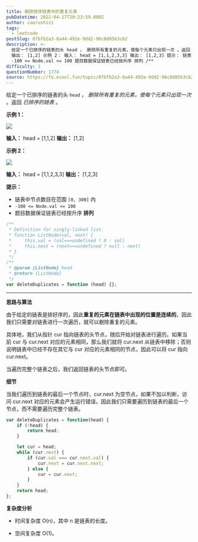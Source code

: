```yaml
---
title: 删除排序链表中的重复元素
pubDatetime: 2022-04-17T20:23:59.000Z
author: caorushizi
tags:
  - leetcode
postSlug: 07bfb2a3-8a44-492e-9dd2-96c8d85b3cb2
description: >-
  给定一个已排序的链表的头 head ， 删除所有重复的元素，使每个元素只出现一次 。返回 已排序的链表 。 示例 1： 输入： head = [1,1,2]
  输出： [1,2] 示例 2： 输入： head = [1,1,2,3,3] 输出： [1,2,3] 提示： 链表中节点数目在范围 [0, 300] 内
  -100 <= Node.val <= 100 题目数据保证链表已经按升序 排列 /**
difficulty: 1
questionNumber: 1774
source: https://fe.ecool.fun/topic/07bfb2a3-8a44-492e-9dd2-96c8d85b3cb2
---
```


给定一个已排序的链表的头 `head` ， _删除所有重复的元素，使每个元素只出现一次_ 。返回 _已排序的链表_ 。

**示例 1：**

![](https://assets.leetcode.com/uploads/2021/01/04/list1.jpg)

**输入：** head = [1,1,2]
**输出：** [1,2]

**示例 2：**

![](https://assets.leetcode.com/uploads/2021/01/04/list2.jpg)

**输入：** head = [1,1,2,3,3]
**输出：** [1,2,3]

**提示：**

- 链表中节点数目在范围 `[0, 300]` 内
- `-100 <= Node.val <= 100`
- 题目数据保证链表已经按升序 **排列**

```js
/**
 * Definition for singly-linked list.
 * function ListNode(val, next) {
 *     this.val = (val===undefined ? 0 : val)
 *     this.next = (next===undefined ? null : next)
 * }
 */
/**
 * @param {ListNode} head
 * @return {ListNode}
 */
var deleteDuplicates = function (head) {};
```

---

**思路与算法**

由于给定的链表是排好序的，因此**重复的元素在链表中出现的位置是连续的**，因此我们只需要对链表进行一次遍历，就可以删除重复的元素。

具体地，我们从指针 cur 指向链表的头节点，随后开始对链表进行遍历。如果当前 cur 与 cur.next 对应的元素相同，那么我们就将 cur.next 从链表中移除；否则说明链表中已经不存在其它与 cur 对应的元素相同的节点，因此可以将 cur 指向 cur.next。

当遍历完整个链表之后，我们返回链表的头节点即可。

**细节**

当我们遍历到链表的最后一个节点时，cur.next 为空节点，如果不加以判断，访问 cur.next 对应的元素会产生运行错误。因此我们只需要遍历到链表的最后一个节点，而不需要遍历完整个链表。

```javascript
var deleteDuplicates = function(head) {
    if (!head) {
        return head;
    }

    let cur = head;
    while (cur.next) {
        if (cur.val === cur.next.val) {
            cur.next = cur.next.next;
        } else {
            cur = cur.next;
        }
    }
    return head;
};
```

**复杂度分析**

- 时间复杂度 O(n)，其中 n 是链表的长度。

- 空间复杂度 O(1)。
